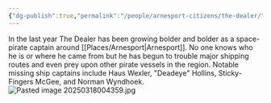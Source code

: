 ```yaml
---
{"dg-publish":true,"permalink":"/people/arnesport-citizens/the-dealer/","tags":["Character","Adversary"]}
---
```


In the last year The Dealer has been growing bolder and bolder as a space-pirate captain around [[Places/Arnesport\|Arnesport]].  No one knows who he is or where he came from but he has begun to trouble major shipping routes and even prey upon other pirate vessels in the region.  Notable missing ship captains include Haus Wexler, "Deadeye" Hollins, Sticky-Fingers McGee, and Norman Wyndhoek.  
![Pasted image 20250318004359.jpg](/img/user/Z_Attachments/Pasted%20image%2020250318004359.jpg)